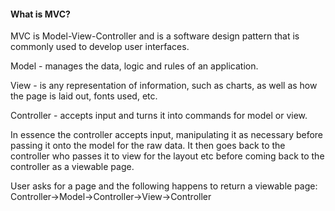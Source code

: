 #### What is MVC?

MVC is Model-View-Controller and is a software design pattern that is commonly used to develop user interfaces.

Model - manages the data, logic and rules of an application.

View - is any representation of information, such as charts, as well as how the page is laid out, fonts used, etc.

Controller - accepts input and turns it into commands for model or view.

In essence the controller accepts input, manipulating it as necessary before passing it onto the model for the raw data. It then goes back to the controller who passes it to view for the layout etc before coming back to the controller as a viewable page.

User asks for a page and the following happens to return a viewable page:
Controller->Model->Controller->View->Controller
